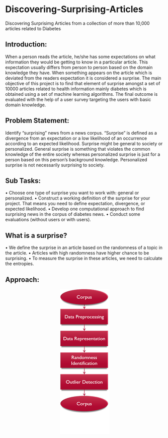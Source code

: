 # Discovering-Surprising-Articles
Discovering Surprisimg Articles from a collection of more than 10,000 articles related to Diabetes


## Introduction:

When a person reads the article, he/she has some expectations on what information they would be getting to know in a particular article.
This expectation usually differs from person to person based on the domain knowledge they have. 
When something appears on the article which is deviated from the readers expectation it is considered a surprise. 
The main objective of this project is to find that element of surprise amongst a set of 10000 articles related to health information mainly diabetes which is obtained using a set of machine learning algorithms.
The final outcome is evaluated with the help of a user survey targeting the users with basic domain knowledge.

## Problem Statement:

Identify “surprising” news from a news corpus. “Surprise” is defined as a divergence from an expectation or a low likelihood of an occurrence according to an expected likelihood. 
Surprise might be general to society or personalized. 
General surprise is something that violates the common knowledge of the entire society whereas personalized surprise is just for a person based on this person’s background knowledge.
Personalized surprise is not necessarily surprising to society.

## Sub Tasks:

•	Choose one type of surprise you want to work with: general or personalized.
•	Construct a working definition of the surprise for your project. That means you need to define expectation, divergence, or expected likelihood.
•	Develop one computational approach to find surprising news in the corpus of diabetes news.
•	Conduct some evaluations (without users or with users).

## What is a surprise?

•	We define the surprise in an article based on the randomness of a topic in the article.
•	Articles with high randomness have higher chance to be surprising.
•	To measure the surprise in these articles, we need to calculate the entropies.

## Approach:

<div style="text-align:center">
  <img src ="approach.png" />
</div>
